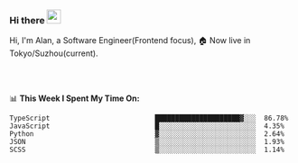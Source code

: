 ### Hi there <img src="https://media.giphy.com/media/hvRJCLFzcasrR4ia7z/giphy.gif" width="25px">

<!-- ![visitors](https://visitor-badge.glitch.me/badge?page_id=dislfyer.dislfyer) -->

Hi, I'm Alan, a Software Engineer(Frontend focus), 🏠 Now live in Tokyo/Suzhou(current).

<br/>
<br/>

📊 **This Week I Spent My Time On:**


<!--START_SECTION:waka-->

```text
TypeScript                          █████████████████████▓░░░  86.78%
JavaScript                          █░░░░░░░░░░░░░░░░░░░░░░░░  4.35%
Python                              ▓░░░░░░░░░░░░░░░░░░░░░░░░  2.64%
JSON                                ▒░░░░░░░░░░░░░░░░░░░░░░░░  1.93%
SCSS                                ▒░░░░░░░░░░░░░░░░░░░░░░░░  1.14%
```

<!--END_SECTION:waka-->

<!--
**About Me:**
 -->
